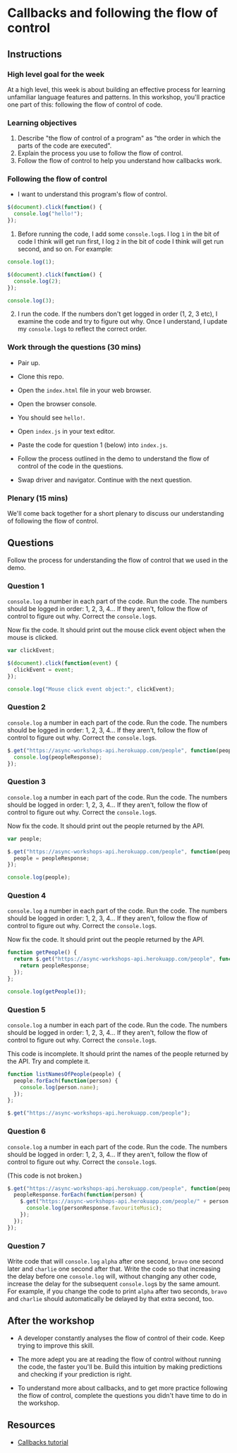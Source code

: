 # Callbacks and following the flow of control

## Instructions

### High level goal for the week

At a high level, this week is about building an effective process for learning unfamiliar language features and patterns.  In this workshop, you'll practice one part of this: following the flow of control of code.

### Learning objectives

1. Describe "the flow of control of a program" as "the order in which the parts of the code are executed".
2. Explain the process you use to follow the flow of control.
3. Follow the flow of control to help you understand how callbacks work.

### Following the flow of control

* I want to understand this program's flow of control.

```js
$(document).click(function() {
  console.log("hello!");
});
```

1. Before running the code, I add some `console.log`s.  I log `1` in the bit of code I think will get run first, I log `2` in the bit of code I think will get run second, and so on. For example:

```js
console.log(1);

$(document).click(function() {
  console.log(2);
});

console.log(3);
```

2. I run the code.  If the numbers don't get logged in order (1, 2, 3 etc), I examine the code and try to figure out why.  Once I understand, I update my `console.log`s to reflect the correct order.

### Work through the questions (30 mins)

* Pair up.

* Clone this repo.

* Open the `index.html` file in your web browser.

* Open the browser console.

* You should see `hello!`.

* Open `index.js` in your text editor.

* Paste the code for question 1 (below) into `index.js`.

* Follow the process outlined in the demo to understand the flow of control of the code in the questions.

* Swap driver and navigator.  Continue with the next question.

### Plenary (15 mins)

We'll come back together for a short plenary to discuss our understanding of following the flow of control.

## Questions

Follow the process for understanding the flow of control that we used in the demo.

### Question 1

`console.log` a number in each part of the code.  Run the code.  The numbers should be logged in order: 1, 2, 3, 4... If they aren't, follow the flow of control to figure out why.  Correct the `console.log`s.

Now fix the code.  It should print out the mouse click event object when the mouse is clicked.

```js
var clickEvent;

$(document).click(function(event) {
  clickEvent = event;
});

console.log("Mouse click event object:", clickEvent);
```

### Question 2

`console.log` a number in each part of the code.  Run the code.  The numbers should be logged in order: 1, 2, 3, 4... If they aren't, follow the flow of control to figure out why.  Correct the `console.log`s.

```js
$.get("https://async-workshops-api.herokuapp.com/people", function(peopleResponse) {
  console.log(peopleResponse);
});
```

### Question 3

`console.log` a number in each part of the code.  Run the code.  The numbers should be logged in order: 1, 2, 3, 4... If they aren't, follow the flow of control to figure out why.  Correct the `console.log`s.

Now fix the code.  It should print out the people returned by the API.

```js
var people;

$.get("https://async-workshops-api.herokuapp.com/people", function(peopleResponse) {
  people = peopleResponse;
});

console.log(people);
```

### Question 4

`console.log` a number in each part of the code.  Run the code.  The numbers should be logged in order: 1, 2, 3, 4... If they aren't, follow the flow of control to figure out why.  Correct the `console.log`s.

Now fix the code.  It should print out the people returned by the API.

```js
function getPeople() {
  return $.get("https://async-workshops-api.herokuapp.com/people", function(peopleResponse) {
    return peopleResponse;
  });
};

console.log(getPeople());
```

### Question 5

`console.log` a number in each part of the code.  Run the code.  The numbers should be logged in order: 1, 2, 3, 4... If they aren't, follow the flow of control to figure out why.  Correct the `console.log`s.

This code is incomplete.  It should print the names of the people returned by the API.  Try and complete it.

```js
function listNamesOfPeople(people) {
  people.forEach(function(person) {
    console.log(person.name);
  });
};

$.get("https://async-workshops-api.herokuapp.com/people");
```

### Question 6

`console.log` a number in each part of the code.  Run the code.  The numbers should be logged in order: 1, 2, 3, 4... If they aren't, follow the flow of control to figure out why.  Correct the `console.log`s.

(This code is not broken.)

```js
$.get("https://async-workshops-api.herokuapp.com/people", function(peopleResponse) {
  peopleResponse.forEach(function(person) {
    $.get("https://async-workshops-api.herokuapp.com/people/" + person.id, function(personResponse) {
      console.log(personResponse.favouriteMusic);
    });
  });
});
```

### Question 7

Write code that will `console.log` `alpha` after one second, `bravo` one second later and `charlie` one second after that.  Write the code so that increasing the delay before one `console.log` will, without changing any other code, increase the delay for the subsequent `console.log`s by the same amount. For example, if you change the code to print `alpha` after two seconds, `bravo` and `charlie` should automatically be delayed by that extra second, too.

## After the workshop

* A developer constantly analyses the flow of control of their code.  Keep trying to improve this skill.

* The more adept you are at reading the flow of control without running the code, the faster you'll be.  Build this intuition by making predictions and checking if your prediction is right.

* To understand more about callbacks, and to get more practice following the flow of control, complete the questions you didn't have time to do in the workshop.

## Resources

* [Callbacks tutorial](http://javascriptissexy.com/understand-javascript-callback-functions-and-use-them/)
